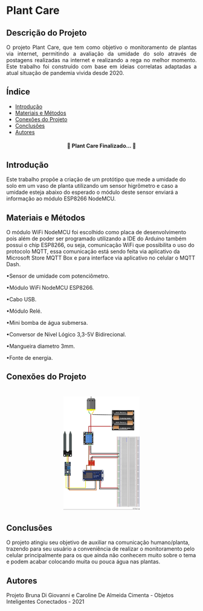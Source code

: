 # Plant Care

## Descrição do Projeto
<p align="justify">O projeto Plant Care, que tem como objetivo o monitoramento de plantas via internet, permitindo a avaliação da umidade do solo através de postagens realizadas na internet e realizando a rega no melhor momento. Este trabalho foi construído com base em ideias correlatas adaptadas a atual situação de pandemia vivida desde 2020.</p>

<h2>Índice</h2>

<!--ts-->
   * [Introdução](#introdução)
   * [Materiais e Métodos](#materiais-e-métodos)
   * [Conexões do Projeto](#conexões-do-projeto)  
   * [Conclusões](#conclusões)
   * [Autores](#autores)
<!--te-->
<h4 align="center"> 
	🚧  Plant Care Finalizado...  🚧
</h4>

<h2>Introdução</h2>
Este trabalho propõe a criação de um protótipo que mede a umidade do solo em um vaso de planta utilizando um sensor higrômetro e caso a umidade esteja abaixo do esperado o módulo deste sensor enviará a informação ao módulo ESP8266 NodeMCU.

<h2>Materiais e Métodos</h2>
<p>O módulo WiFi NodeMCU foi escolhido como placa de desenvolvimento pois além de poder ser programado utilizando a IDE do Arduino também possui o chip ESP8266, ou seja, comunicação WiFi que possibilita o uso do protocolo MQTT, essa comunicação está sendo feita via aplicativo da Microsoft Store MQTT Box e para interface via aplicativo no celular o MQTT Dash.
<p>•Sensor de umidade com potenciômetro.</p>
<p>•Módulo WiFi NodeMCU ESP8266. </p>
<p>•Cabo USB. </p>
<p>•Módulo Relé.
<p>•Mini bomba de água submersa.
<p>•Conversor de Nível Lógico 3,3-5V Bidirecional.
<p>•Mangueira diametro 3mm.
<p>•Fonte de energia.
<h2>Conexões do Projeto</h2>
<h1 align="center">
  <img width="40%" alt="Conexões do Projeto" title="#Projeto" src="./Figura 6. Esquema de conexões elétricas do projeto criado no Fritzing.jpeg" />
</h1>
<h2>Conclusões</h2>
O projeto atingiu seu objetivo de auxiliar na comunicação humano/planta, trazendo para seu usuário a conveniência de realizar o monitoramento pelo celular principalmente para os que ainda não conhecem muito sobre o tema e podem acabar colocando muita ou pouca água nas plantas. 
<h2>Autores</h2>
Projeto Bruna Di Giovanni e Caroline De Almeida Cimenta - Objetos Inteligentes Conectados - 2021
